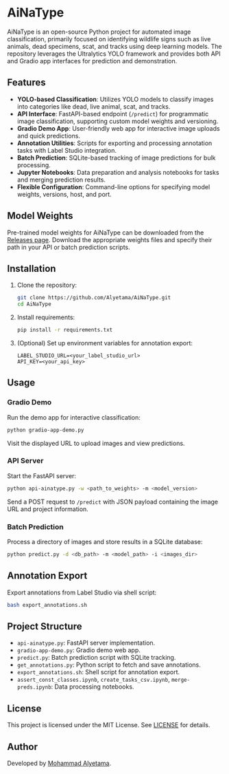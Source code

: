 # AiNaType

AiNaType is an open-source Python project for automated image classification, primarily focused on identifying wildlife signs such as live animals, dead specimens, scat, and tracks using deep learning models. The repository leverages the Ultralytics YOLO framework and provides both API and Gradio app interfaces for prediction and demonstration.

## Features

- **YOLO-based Classification**: Utilizes YOLO models to classify images into categories like dead, live animal, scat, and tracks.
- **API Interface**: FastAPI-based endpoint (`/predict`) for programmatic image classification, supporting custom model weights and versioning.
- **Gradio Demo App**: User-friendly web app for interactive image uploads and quick predictions.
- **Annotation Utilities**: Scripts for exporting and processing annotation tasks with Label Studio integration.
- **Batch Prediction**: SQLite-based tracking of image predictions for bulk processing.
- **Jupyter Notebooks**: Data preparation and analysis notebooks for tasks and merging prediction results.
- **Flexible Configuration**: Command-line options for specifying model weights, versions, host, and port.

## Model Weights

Pre-trained model weights for AiNaType can be downloaded from the [Releases page](https://github.com/Alyetama/AiNaType/releases). Download the appropriate weights files and specify their path in your API or batch prediction scripts.

## Installation

1. Clone the repository:
    ```bash
    git clone https://github.com/Alyetama/AiNaType.git
    cd AiNaType
    ```

2. Install requirements:
    ```bash
    pip install -r requirements.txt
    ```

3. (Optional) Set up environment variables for annotation export:
    ```
    LABEL_STUDIO_URL=<your_label_studio_url>
    API_KEY=<your_api_key>
    ```

## Usage

### Gradio Demo

Run the demo app for interactive classification:

```bash
python gradio-app-demo.py
```
Visit the displayed URL to upload images and view predictions.

### API Server

Start the FastAPI server:

```bash
python api-ainatype.py -w <path_to_weights> -m <model_version>
```

Send a POST request to `/predict` with JSON payload containing the image URL and project information.

### Batch Prediction

Process a directory of images and store results in a SQLite database:

```bash
python predict.py -d <db_path> -m <model_path> -i <images_dir>
```

## Annotation Export

Export annotations from Label Studio via shell script:

```bash
bash export_annotations.sh
```

## Project Structure

- `api-ainatype.py`: FastAPI server implementation.
- `gradio-app-demo.py`: Gradio demo web app.
- `predict.py`: Batch prediction script with SQLite tracking.
- `get_annotations.py`: Python script to fetch and save annotations.
- `export_annotations.sh`: Shell script for annotation export.
- `assert_const_classes.ipynb`, `create_tasks_csv.ipynb`, `merge-preds.ipynb`: Data processing notebooks.

## License

This project is licensed under the MIT License. See [LICENSE](LICENSE) for details.

## Author

Developed by [Mohammad Alyetama](https://github.com/Alyetama).
